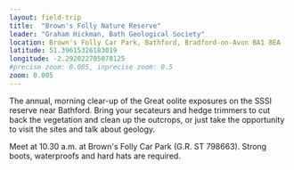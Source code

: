 ```yaml
---
layout: field-trip
title:  "Brown's Folly Nature Reserve"
leader: "Graham Hickman, Bath Geological Society"
location: Brown's Folly Car Park, Bathford, Bradford-on-Avon BA1 8EA
latitude: 51.39615326183019
longitude: -2.292022705078125
#precise zoom: 0.005, inprecise zoom: 0.5
zoom: 0.005
---
```

The annual, morning clear-up of the Great oolite exposures on the SSSI reserve near Bathford. Bring your secateurs and hedge trimmers to cut back the vegetation and clean up the outcrops, or just take the opportunity to visit the sites and talk about geology.

Meet at 10.30 a.m. at Brown's Folly Car Park (G.R. ST 798663). Strong boots, waterproofs and hard hats are required.